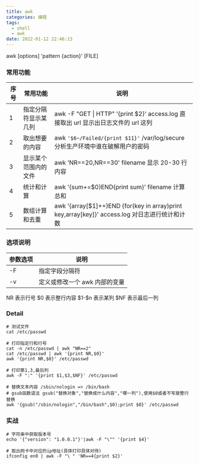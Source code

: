 ```yaml
---
title: awk
categories: 编程
tags:
  - shell
  - awk
date: 2022-01-12 22:46:13
---
```


awk [options] 'pattern {action}' [FILE]

### 常用功能

| 序号 | 常用功能             | 说明                                                                                           |
| ---- | -------------------- | ---------------------------------------------------------------------------------------------- |
| 1    | 指定分隔符显示某几列 | awk -F "GET \| HTTP" '{print $2}' access.log 直接取出 url 显示出日志文件的 url 这列            |
| 2    | 取出想要的内容       | awk `'$6~/Failed/{print $11}'` /var/log/secure 分析生产环境中谁在破解用户的密码                |
| 3    | 显示某个范围内的文件 | awk 'NR\==20,NR\==30' filename 显示 20-30 行内容                                               |
| 4    | 统计和计算           | awk '{sum+=$0}END{print sum}' filename 计算总和                                                |
| 5    | 数组计算和去重       | awk '{array[$1]++}END {for(key in array)print key,array[key]}' access.log 对日志进行统计和计数 |

### 选项说明

| 参数选项 | 说明                          |
| -------- | ----------------------------- |
| -F       | 指定字段分隔符                |
| -v       | 定义或修改一个 awk 内部的变量 |

NR 表示行号
\$0 表示整行内容
\$1-\$n 表示某列
\$NF 表示最后一列

### Detail

```shell
# 测试文件
cat /etc/passwd

# 打印指定行和行号
cat -n /etc/passwd | awk "NR==2"
cat /etc/passwd | awk '{print NR,$0}'
awk '{print NR,$0}' /etc/passwd

# 打印第1,3,最后列
awk -F ":" '{print $1,$3,$NF}' /etc/passwd

# 替换文本内容 /sbin/nologin => /bin/bash
# gsub函数语法 gsub("替换对象","替换成什么内容","哪一列"),使用$0或者不写是整行替换
awk '{gsub("/sbin/nologin","/bin/bash",$0);print $0}' /etc/passwd
```

### 实战

```shell
# 字符串中获取版本号
echo '{"version": "1.0.0.1"}'|awk -F "\"" '{print $4}'

# 取出网卡中对应的ip地址(具体打印具体对待)
ifconfig en0 | awk -F "\ " 'NR==4{print $2}'
```
